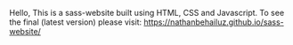 Hello, This is a sass-website built using HTML, CSS and Javascript. To see the final (latest version) please visit: https://nathanbehailuz.github.io/sass-website/
